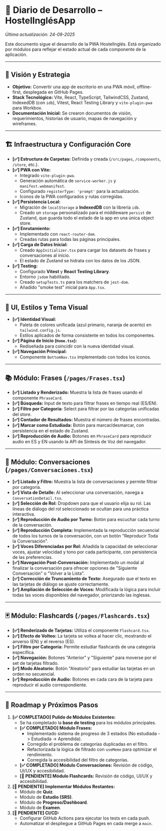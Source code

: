 # 📖 Diario de Desarrollo – HostelInglésApp

*Última actualización: 24-09-2025*

Este documento sigue el desarrollo de la PWA HostelInglés. Está organizado por módulos para reflejar el estado actual de cada componente de la aplicación.

---

## 🚀 Visión y Estrategia

- **Objetivo:** Convertir una app de escritorio en una PWA móvil, offline-first, desplegada en GitHub Pages.
- **Stack Tecnológico:** Vite, React, TypeScript, TailwindCSS, Zustand, IndexedDB (con `idb`), Vitest, React Testing Library y `vite-plugin-pwa` para Workbox.
- **Documentación Inicial:** Se crearon documentos de visión, requerimientos, historias de usuario, mapas de navegación y wireframes.

---

## 🏗️ Infraestructura y Configuración Core

- **[✅] Estructura de Carpetas:** Definida y creada (`/src/pages`, `/components`, `/store`, etc.).
- **[✅] PWA con Vite:**
    - Integrado `vite-plugin-pwa`.
    - Generación automática de `service-worker.js` y `manifest.webmanifest`.
    - Configurado `registerType: 'prompt'` para la actualización.
    - Iconos de la PWA configurados y rutas corregidas.
- **[✅] Persistencia Local:**
    - Migración de `localStorage` a **IndexedDB** con la librería `idb`.
    - Creado un `storage` personalizado para el middleware `persist` de Zustand, que guarda todo el estado de la app en una única object store.
- **[✅] Enrutamiento:**
    - Implementado con `react-router-dom`.
    - Creadas rutas para todas las páginas principales.
- **[✅] Carga de Datos Inicial:**
    - Creado `AppInitializer.tsx` para cargar los datasets de frases y conversaciones al inicio.
    - El estado de Zustand se hidrata con los datos de los JSON.
- **[✅] Testing:**
    - Configurado **Vitest** y **React Testing Library**.
    - Entorno `jsdom` habilitado.
    - Creado `setupTests.ts` para los matchers de `jest-dom`.
    - Añadido "smoke test" inicial para `App.tsx`.

---

## 🎨 UI, Estilos y Tema Visual

- **[✅] Identidad Visual:**
    - Paleta de colores unificada (azul primario, naranja de acento) en `tailwind.config.js`.
    - Estilos aplicados de forma consistente en todos los componentes.
- **[✅] Página de Inicio (`Home.tsx`):**
    - Rediseñada para coincidir con la nueva identidad visual.
- **[✅] Navegación Principal:**
    - Componente `BottomNav.tsx` implementado con todos los iconos.

---

## 📚 Módulo: Frases (`/pages/Frases.tsx`)

- **[✅] Listado y Renderizado:** Muestra la lista de frases usando el componente `PhraseCard`.
- **[✅] Búsqueda:** Input de texto para filtrar frases en tiempo real (ES/EN).
- **[✅] Filtro por Categoría:** Select para filtrar por las categorías unificadas del store.
- **[✅] Contador de Resultados:** Muestra el número de frases encontradas.
- **[✅] Marcar como Estudiada:** Botón para marcar/desmarcar, con persistencia en el estado de Zustand.
- **[✅] Reproducción de Audio:** Botones en `PhraseCard` para reproducir audio en ES y EN usando la API de Síntesis de Voz del navegador.

---

## 💬 Módulo: Conversaciones (`/pages/Conversaciones.tsx`)

- **[✅] Listado y Filtro:** Muestra la lista de conversaciones y permite filtrar por categoría.
- **[✅] Vista de Detalle:** Al seleccionar una conversación, navega a `ConversationDetail.tsx`.
- **[✅] Selección de Rol:** Dropdown para que el usuario elija su rol. Las líneas de diálogo del rol seleccionado se ocultan para una práctica interactiva.
- **[✅] Reproducción de Audio por Turno:** Botón para escuchar cada turno de la conversación.
- **[✅] Reproducción Completa:** Implementada la reproducción secuencial de todos los turnos de la conversación, con un botón "Reproducir Toda la Conversación".
- **[✅] Voces Diferenciadas por Rol:** Añadida la capacidad de seleccionar voces, ajustar velocidad y tono por cada participante, con persistencia de las preferencias.
- **[✅] Navegación Post-Conversación:** Implementado un modal al finalizar la conversación para ofrecer opciones de "Siguiente Conversación" o "Volver a la Lista".
- **[✅] Corrección de Truncamiento de Texto:** Asegurado que el texto en las tarjetas de diálogo se ajuste correctamente.
- **[✅] Ampliación de Selección de Voces:** Modificada la lógica para incluir todas las voces disponibles del navegador, priorizando las inglesas.

---

## 🃏 Módulo: Flashcards (`/pages/Flashcards.tsx`)

- **[✅] Renderizado de Tarjetas:** Utiliza el componente `Flashcard.tsx`.
- **[✅] Efecto de Volteo:** La tarjeta se voltea al hacer clic, mostrando el anverso (EN) y el reverso (ES).
- **[✅] Filtro por Categoría:** Permite estudiar flashcards de una categoría específica.
- **[✅] Navegación:** Botones "Anterior" y "Siguiente" para moverse por el set de tarjetas filtrado.
- **[✅] Modo Aleatorio:** Botón "Aleatorio" para estudiar las tarjetas en un orden no secuencial.
- **[✅] Reproducción de Audio:** Botones en cada cara de la tarjeta para reproducir el audio correspondiente.

---

## 🎯 Roadmap y Próximos Pasos

1.  **[✅ COMPLETADO] Pulido de Módulos Existentes:**
    -   Se ha completado la **base de testing** para los módulos principales.
    -   **[✅ COMPLETADO] Módulo Frases:**
        -   Implementado sistema de progreso de 3 estados (No estudiada -> Estudiada -> Aprendida).
        -   Corregido el problema de categorías duplicadas en el filtro.
        -   Refactorizada la lógica de filtrado con `useMemo` para optimizar el rendimiento.
        -   Corregida la accesibilidad del filtro de categorías.
    -   **[✅ COMPLETADO] Módulo Conversaciones:** Revisión de código, UI/UX y accesibilidad.
    -   **[🧊 PENDIENTE] Módulo Flashcards:** Revisión de código, UI/UX y accesibilidad.
2.  **[🧊 PENDIENTE] Implementar Módulos Restantes:**
    -   Módulo de **Quiz**.
    -   Módulo de **Estudio (SRS)**.
    -   Módulo de **Progreso/Dashboard**.
    -   Módulo de **Examen**.
3.  **[🧊 PENDIENTE] CI/CD:**
    -   Configurar GitHub Actions para ejecutar los tests en cada push.
    -   Automatizar el despliegue a GitHub Pages en cada merge a `main`.
